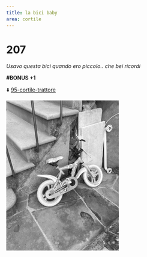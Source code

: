 ```yaml
---
title: la bici baby
area: cortile
---
```

# 207
_Usavo questa bici quando ero piccolo.. che bei ricordi_

**#BONUS +1**

⬇️ [95-cortile-trattore](95-cortile-trattore.md)

![foto_42](_assets/preview/foto_42.jpg)